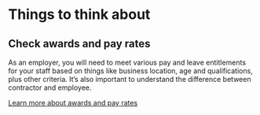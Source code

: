 # Things to think about

## Check awards and pay rates

As an employer, you will need to meet various pay and leave entitlements for your staff based on things like business location, age and qualifications, plus other criteria. It’s also important to understand the difference between contractor and employee.

[Learn more about awards and pay rates](#)
